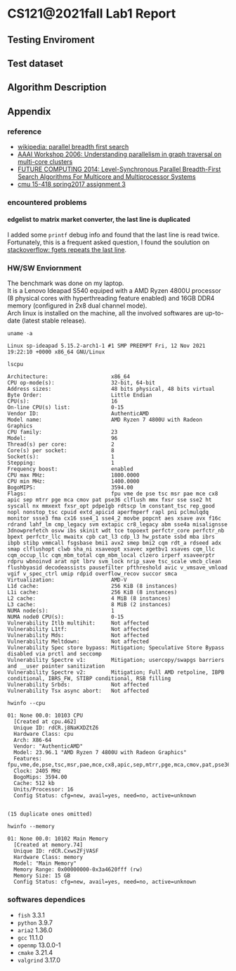# CS121@2021fall Lab1 Report

## Testing Enviroment

## Test dataset

## Algorithm Description

## Appendix

### reference

- [wikipedia: parallel breadth first search](https://en.wikipedia.org/wiki/Parallel_breadth-first_search)
- [AAAI Workshop 2006: Understanding parallelism in graph traversal on multi-core clusters](https://www.aaai.org/Papers/Workshops/2006/WS-06-08/WS06-08-007.pdf)
- [FUTURE COMPUTING 2014: Level-Synchronous Parallel Breadth-First Search Algorithms For Multicore and Multiprocessor Systems](https://web.archive.org/web/20190329160129if_/https://pdfs.semanticscholar.org/cde0/420a117f8643d066cdcd60c95d5ca39a1082.pdf)
- [cmu 15-418 spring2017 assignment 3](http://15418.courses.cs.cmu.edu/spring2017/article/7)

### encountered problems

#### edgelist to matrix market converter, the last line is duplicated

I added some `printf` debug info and found that the last line is read twice.  
Fortunately, this is a frequent asked question, I found the soulution on
[stackoverflow: fgets repeats the last line](https://stackoverflow.com/questions/1642789/fgets-in-c-repeats-last-line).

### HW/SW Enviornment

The benchmark was done on my laptop.  
It is a Lenovo Ideapad S540 equiped with a AMD Ryzen 4800U processor (8 physical cores with hyperthreading feature enabled) and 16GB DDR4 memory (configured in 2x8 dual channel mode).  
Arch linux is installed on the machine, all the involved softwares are up-to-date (latest stable release).

```plaintext
uname -a

Linux sp-ideapad 5.15.2-arch1-1 #1 SMP PREEMPT Fri, 12 Nov 2021 19:22:10 +0000 x86_64 GNU/Linux
```

```plaintext
lscpu

Architecture:                    x86_64
CPU op-mode(s):                  32-bit, 64-bit
Address sizes:                   48 bits physical, 48 bits virtual
Byte Order:                      Little Endian
CPU(s):                          16
On-line CPU(s) list:             0-15
Vendor ID:                       AuthenticAMD
Model name:                      AMD Ryzen 7 4800U with Radeon Graphics
CPU family:                      23
Model:                           96
Thread(s) per core:              2
Core(s) per socket:              8
Socket(s):                       1
Stepping:                        1
Frequency boost:                 enabled
CPU max MHz:                     1800.0000
CPU min MHz:                     1400.0000
BogoMIPS:                        3594.00
Flags:                           fpu vme de pse tsc msr pae mce cx8 apic sep mtrr pge mca cmov pat pse36 clflush mmx fxsr sse sse2 ht syscall nx mmxext fxsr_opt pdpe1gb rdtscp lm constant_tsc rep_good nopl nonstop_tsc cpuid extd_apicid aperfmperf rapl pni pclmulqdq monitor ssse3 fma cx16 sse4_1 sse4_2 movbe popcnt aes xsave avx f16c rdrand lahf_lm cmp_legacy svm extapic cr8_legacy abm sse4a misalignsse 3dnowprefetch osvw ibs skinit wdt tce topoext perfctr_core perfctr_nb bpext perfctr_llc mwaitx cpb cat_l3 cdp_l3 hw_pstate ssbd mba ibrs ibpb stibp vmmcall fsgsbase bmi1 avx2 smep bmi2 cqm rdt_a rdseed adx smap clflushopt clwb sha_ni xsaveopt xsavec xgetbv1 xsaves cqm_llc cqm_occup_llc cqm_mbm_total cqm_mbm_local clzero irperf xsaveerptr rdpru wbnoinvd arat npt lbrv svm_lock nrip_save tsc_scale vmcb_clean flushbyasid decodeassists pausefilter pfthreshold avic v_vmsave_vmload vgif v_spec_ctrl umip rdpid overflow_recov succor smca
Virtualization:                  AMD-V
L1d cache:                       256 KiB (8 instances)
L1i cache:                       256 KiB (8 instances)
L2 cache:                        4 MiB (8 instances)
L3 cache:                        8 MiB (2 instances)
NUMA node(s):                    1
NUMA node0 CPU(s):               0-15
Vulnerability Itlb multihit:     Not affected
Vulnerability L1tf:              Not affected
Vulnerability Mds:               Not affected
Vulnerability Meltdown:          Not affected
Vulnerability Spec store bypass: Mitigation; Speculative Store Bypass disabled via prctl and seccomp
Vulnerability Spectre v1:        Mitigation; usercopy/swapgs barriers and __user pointer sanitization
Vulnerability Spectre v2:        Mitigation; Full AMD retpoline, IBPB conditional, IBRS_FW, STIBP conditional, RSB filling
Vulnerability Srbds:             Not affected
Vulnerability Tsx async abort:   Not affected
```

```plaintext
hwinfo --cpu

01: None 00.0: 10103 CPU
  [Created at cpu.462]
  Unique ID: rdCR.j8NaKXDZtZ6
  Hardware Class: cpu
  Arch: X86-64
  Vendor: "AuthenticAMD"
  Model: 23.96.1 "AMD Ryzen 7 4800U with Radeon Graphics"
  Features: fpu,vme,de,pse,tsc,msr,pae,mce,cx8,apic,sep,mtrr,pge,mca,cmov,pat,pse36,clflush,mmx,fxsr,sse,sse2,ht,syscall,nx,mmxext,fxsr_opt,pdpe1gb,rdtscp,lm,constant_tsc,rep_good,nopl,nonstop_tsc,cpuid,extd_apicid,aperfmperf,rapl,pni,pclmulqdq,monitor,ssse3,fma,cx16,sse4_1,sse4_2,movbe,popcnt,aes,xsave,avx,f16c,rdrand,lahf_lm,cmp_legacy,svm,extapic,cr8_legacy,abm,sse4a,misalignsse,3dnowprefetch,osvw,ibs,skinit,wdt,tce,topoext,perfctr_core,perfctr_nb,bpext,perfctr_llc,mwaitx,cpb,cat_l3,cdp_l3,hw_pstate,ssbd,mba,ibrs,ibpb,stibp,vmmcall,fsgsbase,bmi1,avx2,smep,bmi2,cqm,rdt_a,rdseed,adx,smap,clflushopt,clwb,sha_ni,xsaveopt,xsavec,xgetbv1,xsaves,cqm_llc,cqm_occup_llc,cqm_mbm_total,cqm_mbm_local,clzero,irperf,xsaveerptr,rdpru,wbnoinvd,arat,npt,lbrv,svm_lock,nrip_save,tsc_scale,vmcb_clean,flushbyasid,decodeassists,pausefilter,pfthreshold,avic,v_vmsave_vmload,vgif,v_spec_ctrl,umip,rdpid,overflow_recov,succor,smca
  Clock: 2405 MHz
  BogoMips: 3594.00
  Cache: 512 kb
  Units/Processor: 16
  Config Status: cfg=new, avail=yes, need=no, active=unknown


(15 duplicate ones omitted)
```

```plaintext
hwinfo --memory

01: None 00.0: 10102 Main Memory
  [Created at memory.74]
  Unique ID: rdCR.CxwsZFjVASF
  Hardware Class: memory
  Model: "Main Memory"
  Memory Range: 0x00000000-0x3a4620fff (rw)
  Memory Size: 15 GB
  Config Status: cfg=new, avail=yes, need=no, active=unknown
```

### softwares dependices

- `fish` 3.3.1
- `python` 3.9.7
- `aria2` 1.36.0
- `gcc` 11.1.0
- `openmp` 13.0.0-1
- `cmake` 3.21.4
- `valgrind` 3.17.0
